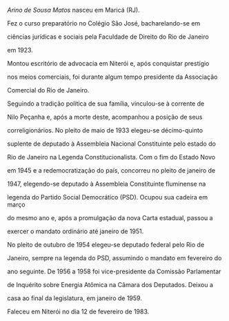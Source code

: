 

*Arino de Sousa Matos* nasceu em Maricá (RJ).



Fez o curso preparatório no Colégio São José, bacharelando-se em

ciências jurídicas e sociais pela Faculdade de Direito do Rio de Janeiro

em 1923.



Montou escritório de advocacia em Niterói e, após conquistar prestígio

nos meios comerciais, foi durante algum tempo presidente da Associação

Comercial do Rio de Janeiro.



Seguindo a tradição política de sua família, vinculou-se à corrente de

Nilo Peçanha e, após a morte deste, acompanhou a posição de seus

correligionários. No pleito de maio de 1933 elegeu-se décimo-quinto

suplente de deputado à Assembleia Nacional Constituinte pelo estado do

Rio de Janeiro na Legenda Constitucionalista. Com o fim do Estado Novo

em 1945 e a redemocratização do país, concorreu no pleito de janeiro de

1947, elegendo-se deputado à Assembleia Constituinte fluminense na

legenda do Partido Social Democrático (PSD). Ocupou sua cadeira em março

do mesmo ano e, após a promulgação da nova Carta estadual, passou a

exercer o mandato ordinário até janeiro de 1951.



No pleito de outubro de 1954 elegeu-se deputado federal pelo Rio de

Janeiro, sempre na legenda do PSD, assumindo o mandato em fevereiro do

ano seguinte. De 1956 a 1958 foi vice-presidente da Comissão Parlamentar

de Inquérito sobre Energia Atômica na Câmara dos Deputados. Deixou a

casa ao final da legislatura, em janeiro de 1959.



Faleceu em Niterói no dia 12 de fevereiro de 1983.



